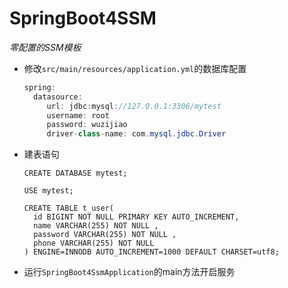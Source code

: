 # SpringBoot4SSM
*零配置的SSM模板*

* 修改`src/main/resources/application.yml`的数据库配置
    ```java
    spring:
      datasource:
         url: jdbc:mysql://127.0.0.1:3306/mytest
         username: root
         password: wuzijiao
         driver-class-name: com.mysql.jdbc.Driver
    ```

* 建表语句

    ```mysql
    CREATE DATABASE mytest;

    USE mytest;

    CREATE TABLE t_user(
      id BIGINT NOT NULL PRIMARY KEY AUTO_INCREMENT,
      name VARCHAR(255) NOT NULL ,
      password VARCHAR(255) NOT NULL ,
      phone VARCHAR(255) NOT NULL
    ) ENGINE=INNODB AUTO_INCREMENT=1000 DEFAULT CHARSET=utf8;
    ```

* 运行`SpringBoot4SsmApplication`的main方法开启服务

